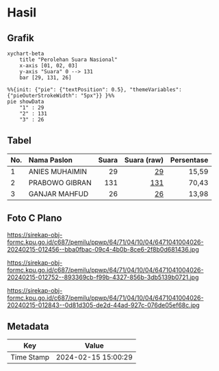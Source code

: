 # Hasil

## Grafik

```mermaid
xychart-beta
    title "Perolehan Suara Nasional"
    x-axis [01, 02, 03]
    y-axis "Suara" 0 --> 131
    bar [29, 131, 26]
```

```mermaid
%%{init: {"pie": {"textPosition": 0.5}, "themeVariables": {"pieOuterStrokeWidth": "5px"}} }%%
pie showData
    "1" : 29
    "2" : 131
    "3" : 26
```

## Tabel

| No. | Nama Paslon    | Suara | Suara (raw) | Persentase |
|:--- |:-------------- | -----:| -----------:| ----------:|
| 1   | ANIES MUHAIMIN | 29    | [29][p-1]   | 15,59      |
| 2   | PRABOWO GIBRAN | 131   | [131][p-2]  | 70,43      |
| 3   | GANJAR MAHFUD  | 26    | [26][p-3]   | 13,98      |


[p-1]: https://github.com/gigit-pemilu/pemilu-2024/blob/main/pilpres/hitung-suara/sub/64-kalimantan-timur/sub/71-kota-balikpapan/sub/04-balikpapan-tengah/sub/1004-karang-jati/sub/026-tps/sub/paslon-1.txt
[p-2]: https://github.com/gigit-pemilu/pemilu-2024/blob/main/pilpres/hitung-suara/sub/64-kalimantan-timur/sub/71-kota-balikpapan/sub/04-balikpapan-tengah/sub/1004-karang-jati/sub/026-tps/sub/paslon-2.txt
[p-3]: https://github.com/gigit-pemilu/pemilu-2024/blob/main/pilpres/hitung-suara/sub/64-kalimantan-timur/sub/71-kota-balikpapan/sub/04-balikpapan-tengah/sub/1004-karang-jati/sub/026-tps/sub/paslon-3.txt

## Foto C Plano

https://sirekap-obj-formc.kpu.go.id/c687/pemilu/ppwp/64/71/04/10/04/6471041004026-20240215-012456--bba0fbac-09c4-4b0b-8ce6-2f8b0d681436.jpg

https://sirekap-obj-formc.kpu.go.id/c687/pemilu/ppwp/64/71/04/10/04/6471041004026-20240215-012752--893369cb-f99b-4327-856b-3db5139b0721.jpg

https://sirekap-obj-formc.kpu.go.id/c687/pemilu/ppwp/64/71/04/10/04/6471041004026-20240215-012843--0d81d305-de2d-44ad-927c-076de05ef68c.jpg


## Metadata

| Key        | Value               |
| ---------- | ------------------- |
| Time Stamp | 2024-02-15 15:00:29 |



